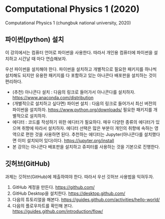 # Computational Physics 1 (2020)
Computational Physics 1 (chungbuk national university, 2020)

## 파이썬(python) 설치

이 강의에서는 컴퓨터 언어로 파이썬을 사용한다. 따라서 개인용 컴퓨터에 
파이썬을 설치하고 시간날 때 마다 연습해보자.

우선 파이썬을 설치해야 한다. 파이썬을 설치하고 개별적으로 필요한 패키지를 하나씩 
설치해도 되지만 유용한 패키지를 다 포함하고 있는 아나콘다 배포판을 설치하는 것이 편리하다.

* (추천) 아나콘다 설치 : 다음의 링크로 들어가서 아나콘다를 설치하자. https://www.anaconda.com/distribution
* (개별적으로 설치하고 싶다면) 파이썬 설치 : 다음의 링크로 들어가서 최신 버전의 파이썬을 설치하자. https://www.python.org/downloads/ 
필요한 패키지를 개별적으로 설치하자.
* 에디터 : 코드를 작성하기 위한 에디터가 필요하다. 매우 다양한 종류의 에디터가 있으며 취향에 
따라서 설치하자. 에디터 선택은 많은 부분이 개인의 취향에 속하는 영역으로 편한 것을 사용하면 
된다. 추천하는 에디터는 Jupyter(아나콘다를 설치했다면 이미 설치되어 있다)이다.  https://jupyter.org/install  
* 본 강의는 아나콘다 배포판을 설치하고 쥬피터를 사용하는 것을 기본으로 진행한다.

## 깃허브(GitHub)

과제는 깃허브(GitHub)에 제출하여야 한다. 따라서 우선 깃허브 사용법을 익혀두자.

1. GitHub 계정을 만든다. https://github.com/
2. GitHub Desktop을 설치한다. https://desktop.github.com/
3. 다음의 튜토리얼을 해본다. https://guides.github.com/activities/hello-world/
4. 다음의 플로우차트를 확인해 본다. https://guides.github.com/introduction/flow/

